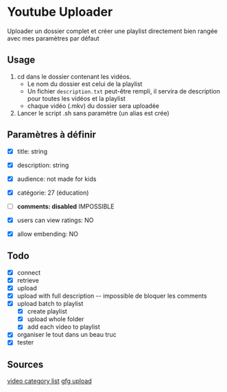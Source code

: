 # Youtube Uploader


Uploader un dossier complet et créer une playlist directement bien rangée
avec mes paramètres par défaut

## Usage

1. cd dans le dossier contenant les vidéos. 
    *   Le nom du dossier est celui de la playlist
    *   Un fichier `description.txt` peut-être rempli, il servira de description
        pour toutes les vidéos et la playlist
    *   chaque vidéo (.mkv) du dossier sera uploadée
2. Lancer le script .sh sans paramètre (un alias est crée)


## Paramètres à définir

- [x] title: string
- [x] description: string
- [x] audience: not made for kids
- [x] catégorie: 27 (éducation)
- [ ] **comments: disabled** IMPOSSIBLE
- [x] users can view ratings: NO
- [x] allow embending: NO


## Todo


- [x]  connect
- [x]  retrieve
- [x]  upload
- [x]  upload with full description -- impossible de bloquer les comments
- [x]  upload batch to playlist
   - [x]   create playlist
   - [x]   upload whole folder
   - [x]   add each video to playlist
- [x]  organiser le tout dans un beau truc
- [x]  tester

## Sources

[video category list](https://gist.github.com/dgp/1b24bf2961521bd75d6c)
[gfg upload](https://www.geeksforgeeks.org/youtube-data-api-playlist-set-2/)

